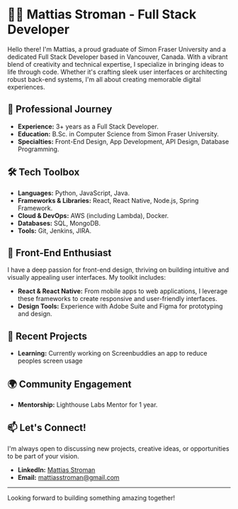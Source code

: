 # 👨‍💻 Mattias Stroman - Full Stack Developer

Hello there! I'm Mattias, a proud graduate of Simon Fraser University and a dedicated Full Stack Developer based in Vancouver, Canada. With a vibrant blend of creativity and technical expertise, I specialize in bringing ideas to life through code. Whether it's crafting sleek user interfaces or architecting robust back-end systems, I'm all about creating memorable digital experiences.

## 💼 Professional Journey

- **Experience:** 3+ years as a Full Stack Developer.
- **Education:** B.Sc. in Computer Science from Simon Fraser University.
- **Specialties:** Front-End Design, App Development, API Design, Database Programming.

## 🛠️ Tech Toolbox

- **Languages:** Python, JavaScript, Java.
- **Frameworks & Libraries:** React, React Native, Node.js, Spring Framework.
- **Cloud & DevOps:** AWS (including Lambda), Docker.
- **Databases:** SQL, MongoDB.
- **Tools:** Git, Jenkins, JIRA.

## 🎨 Front-End Enthusiast

I have a deep passion for front-end design, thriving on building intuitive and visually appealing user interfaces. My toolkit includes:

- **React & React Native:** From mobile apps to web applications, I leverage these frameworks to create responsive and user-friendly interfaces.
- **Design Tools:** Experience with Adobe Suite and Figma for prototyping and design.

## 🚀 Recent Projects

- **Learning:** Currently working on Screenbuddies an app to reduce peoples screen usage

## 🌍 Community Engagement

- **Mentorship:** Lighthouse Labs Mentor for 1 year.

## 📫 Let's Connect!

I'm always open to discussing new projects, creative ideas, or opportunities to be part of your vision.

- **LinkedIn:** [Mattias Stroman](www.linkedin.com/in/mattias-stroman-3268621a0)
- **Email:** [mattiasstroman@gmail.com](mailto:mattiasstroman@gmail.com)

-----

Looking forward to building something amazing together!


